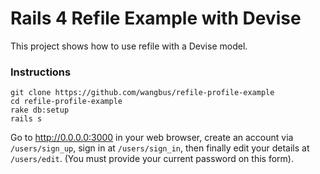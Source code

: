 # Rails 4 Refile Example with Devise
This project shows how to use refile with a Devise model.

### Instructions
```
git clone https://github.com/wangbus/refile-profile-example
cd refile-profile-example
rake db:setup
rails s
```
Go to http://0.0.0.0:3000 in your web browser, create an account via `/users/sign_up`, sign in at `/users/sign_in`, then finally edit your details at `/users/edit`. (You must provide your current password on this form).
